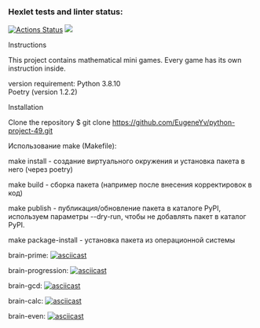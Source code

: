 ### Hexlet tests and linter status:
[![Actions Status](https://github.com/EugeneYv/python-project-49/workflows/hexlet-check/badge.svg)](https://github.com/EugeneYv/python-project-49/actions)
<a href="https://codeclimate.com/github/EugeneYv/python-project-49/maintainability"><img src="https://api.codeclimate.com/v1/badges/495a0e4812de7ca8e3a0/maintainability" /></a>

Instructions

This project contains mathematical mini games. Every game has its own instruction inside.

version requirement:
Python 3.8.10                                                                                                  
Poetry (version 1.2.2)   

Installation

Clone the repository
$ git clone https://github.com/EugeneYv/python-project-49.git

Использование make (Makefile):

make install - создание виртуального окружения и установка пакета в него (через poetry)

make build - сборка пакета (например после внесения корректировок в код)

make publish - публикация/обновление пакета в каталоге PyPI, используем параметры --dry-run, чтобы не добавлять пакет в каталог PyPI.

make package-install - установка пакета из операционной системы




brain-prime:
[![asciicast](https://asciinema.org/a/EIYucUPdLmv2f2BaNHikXp8Dv.svg)](https://asciinema.org/a/EIYucUPdLmv2f2BaNHikXp8Dv)


brain-progression:
[![asciicast](https://asciinema.org/a/UnEOJcUJWe6bbI6dKjBRoA22L.svg)](https://asciinema.org/a/UnEOJcUJWe6bbI6dKjBRoA22L)


brain-gcd:
[![asciicast](https://asciinema.org/a/3h2DHr90shrdbKzAL53t2C8pQ.svg)](https://asciinema.org/a/3h2DHr90shrdbKzAL53t2C8pQ)


brain-calc:
[![asciicast](https://asciinema.org/a/o7lZpHT5AcjqVdShdeUEu5s7W.svg)](https://asciinema.org/a/o7lZpHT5AcjqVdShdeUEu5s7W)

brain-even:
[![asciicast](https://asciinema.org/a/mD1lVWz15GtYXz7dBrodzTs9O.svg)](https://asciinema.org/a/mD1lVWz15GtYXz7dBrodzTs9O)
